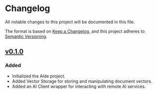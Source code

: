 # Changelog

All notable changes to this project will be documented in this file.

The format is based on [Keep a Changelog](https://keepachangelog.com/en/1.1.0/),
and this project adheres to [Semantic Versioning](https://semver.org/spec/v2.0.0.html).

## [v0.1.0](https://github.com/sosly/foundryvtt-4e-house-rules/releases/tag/v0.1.0)
### Added
- Initialized the AIde project.
- Added Vector Storage for storing and manipulating document vectors.
- Added an AI Client wrapper for interacting with remote AI services.
